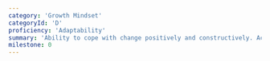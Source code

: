```yaml
---
category: 'Growth Mindset'
categoryId: 'D'
proficiency: 'Adaptability'
summary: 'Ability to cope with change positively and constructively. Actively seeks information to tests assumptions. Shifts approach in response to the demands of a changing situation by demonstrating resilience.'
milestone: 0
---
```

